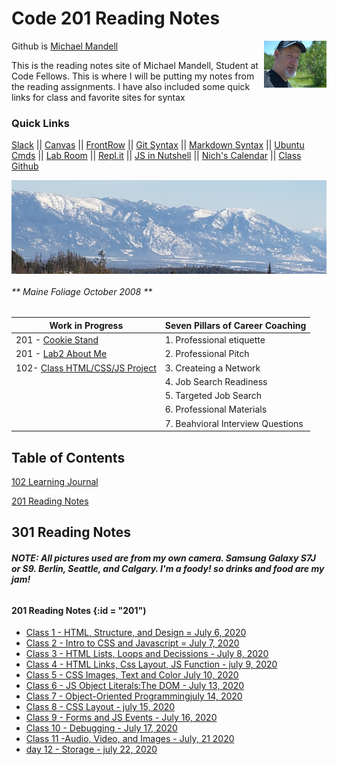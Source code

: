 # Code 201 Reading Notes

 Github is [Michael Mandell](https://github.com/DaddyBearSEA)  <img src="images/michael_banff.jpg" height="75px" width="100px" align="right">

This is the reading notes site of Michael Mandell, Student at Code Fellows. This is where I will be putting my notes from the reading assignments.  I have also included some quick links for class and favorite sites for syntax

### Quick Links
[Slack](https://app.slack.com/client/T039KG69K/D01419MJVAB/thread/C039KG6A1-1591124619.046600) ||  [Canvas](https://canvas.instructure.com/) ||
[FrontRow](https://frontrowviews.com/Home/) || 
[Git Syntax](git.md) || [Markdown Syntax](https://www.markdownguide.org/cheat-sheet/) || [Ubuntu Cmds](https://ubuntu.com/tutorials/command-line-for-beginners#1-overview) || [Lab Room](https://codefellows-lab.herokuapp.com/) || [Repl.it](https://repl.it/login) || [JS in Nutshell](https://read.amazon.com/?asin=B088P9Q6BBI ) || [Nich's Calendar](https://nicholas-carignan.youcanbook.me/) || [Class Github](https://github.com/codefellows/seattle-201d65)

<img src="images/montanna.jpg"  align="center" height="150px" width="750
50px">


###### ** Maine Foliage October 2008 **
| Work in Progress 	|  Seven Pillars of Career Coaching	| 
|-	|-	|
| 201 - [Cookie Stand](https://daddybearsea.github.io/cookie-stand/) | 1. Professional etiquette
| 201 - [Lab2 About Me](https://daddybearsea.github.io/lab02/)  	| 2. Professional Pitch 	| 
| 102- [Class HTML/CSS/JS Project](https://daddybearsea.github.io/class-project/)  	| 3. Createing a Network	|
|  	| 4. Job Search Readiness 	|
|  	| 5. Targeted Job Search	|
|  	| 6. Professional Materials 	|
|  	| 7. Beahvioral Interview Questions	|


## Table of Contents  
[102 Learning Journal](https://daddybearsea.github.io/learning-journal/)

<a href ="#201">201 Reading Notes</a>

## 301 Reading Notes


  











###### ***NOTE: All pictures used are from my own camera. Samsung Galaxy S7J or S9. Berlin, Seattle, and Calgary. I'm a foody! so drinks and food are my jam!***

#### 201 Reading Notes {:id = "201")

- [Class 1 - HTML, Structure, and Design = July 6, 2020](class-01.md) 
- [Class 2 - Intro to CSS and Javascript = July 7, 2020](class-02.md)
- [Class 3 - HTML Lists, Loops and Decissions -  July 8, 2020](class-03.md) 
- [Class 4 - HTML Links, Css Layout, JS Function - july 9, 2020](class-04.md)
- [Class 5 - CSS Images, Text and Color July 10, 2020](class-05.md)
- [Class 6 - JS Object Literals:The DOM - July 13, 2020](class-06.md) 
- [Class 7 - Object-Oriented Programmingjuly 14, 2020](class-07.md)
- [Class 8 - CSS Layout - july 15, 2020](class-08.md)
- [Class 9 - Forms and JS Events - July 16, 2020](class-09.md)
- [Class 10 - Debugging - July 17, 2020](class-10.md)
- [Class 11 -Audio, Video, and Images - July, 21 2020](class-11.md)
- [day 12 - Storage -  july 22, 2020](class-12.md)
